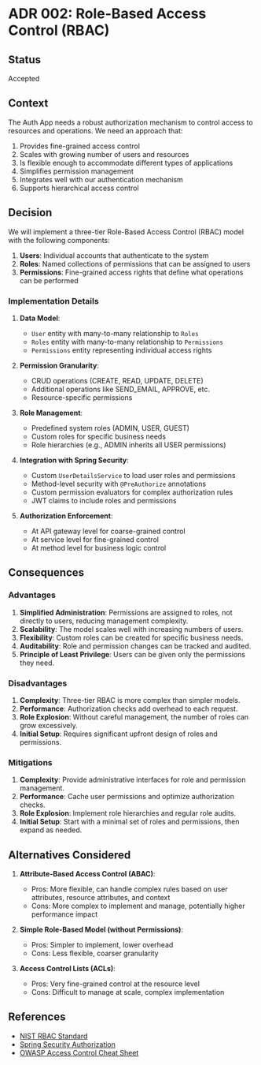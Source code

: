 # ADR 002: Role-Based Access Control (RBAC)

## Status

Accepted

## Context

The Auth App needs a robust authorization mechanism to control access to resources and operations. We need an approach
that:

1. Provides fine-grained access control
2. Scales with growing number of users and resources
3. Is flexible enough to accommodate different types of applications
4. Simplifies permission management
5. Integrates well with our authentication mechanism
6. Supports hierarchical access control

## Decision

We will implement a three-tier Role-Based Access Control (RBAC) model with the following components:

1. **Users**: Individual accounts that authenticate to the system
2. **Roles**: Named collections of permissions that can be assigned to users
3. **Permissions**: Fine-grained access rights that define what operations can be performed

### Implementation Details

1. **Data Model**:
    - `User` entity with many-to-many relationship to `Roles`
    - `Roles` entity with many-to-many relationship to `Permissions`
    - `Permissions` entity representing individual access rights

2. **Permission Granularity**:
    - CRUD operations (CREATE, READ, UPDATE, DELETE)
    - Additional operations like SEND_EMAIL, APPROVE, etc.
    - Resource-specific permissions

3. **Role Management**:
    - Predefined system roles (ADMIN, USER, GUEST)
    - Custom roles for specific business needs
    - Role hierarchies (e.g., ADMIN inherits all USER permissions)

4. **Integration with Spring Security**:
    - Custom `UserDetailsService` to load user roles and permissions
    - Method-level security with `@PreAuthorize` annotations
    - Custom permission evaluators for complex authorization rules
    - JWT claims to include roles and permissions

5. **Authorization Enforcement**:
    - At API gateway level for coarse-grained control
    - At service level for fine-grained control
    - At method level for business logic control

## Consequences

### Advantages

1. **Simplified Administration**: Permissions are assigned to roles, not directly to users, reducing management
   complexity.
2. **Scalability**: The model scales well with increasing numbers of users.
3. **Flexibility**: Custom roles can be created for specific business needs.
4. **Auditability**: Role and permission changes can be tracked and audited.
5. **Principle of Least Privilege**: Users can be given only the permissions they need.

### Disadvantages

1. **Complexity**: Three-tier RBAC is more complex than simpler models.
2. **Performance**: Authorization checks add overhead to each request.
3. **Role Explosion**: Without careful management, the number of roles can grow excessively.
4. **Initial Setup**: Requires significant upfront design of roles and permissions.

### Mitigations

1. **Complexity**: Provide administrative interfaces for role and permission management.
2. **Performance**: Cache user permissions and optimize authorization checks.
3. **Role Explosion**: Implement role hierarchies and regular role audits.
4. **Initial Setup**: Start with a minimal set of roles and permissions, then expand as needed.

## Alternatives Considered

1. **Attribute-Based Access Control (ABAC)**:
    - Pros: More flexible, can handle complex rules based on user attributes, resource attributes, and context
    - Cons: More complex to implement and manage, potentially higher performance impact

2. **Simple Role-Based Model (without Permissions)**:
    - Pros: Simpler to implement, lower overhead
    - Cons: Less flexible, coarser granularity

3. **Access Control Lists (ACLs)**:
    - Pros: Very fine-grained control at the resource level
    - Cons: Difficult to manage at scale, complex implementation

## References

- [NIST RBAC Standard](https://csrc.nist.gov/projects/role-based-access-control)
- [Spring Security Authorization](https://docs.spring.io/spring-security/reference/servlet/authorization/index.html)
- [OWASP Access Control Cheat Sheet](https://cheatsheetseries.owasp.org/cheatsheets/Access_Control_Cheat_Sheet.html)